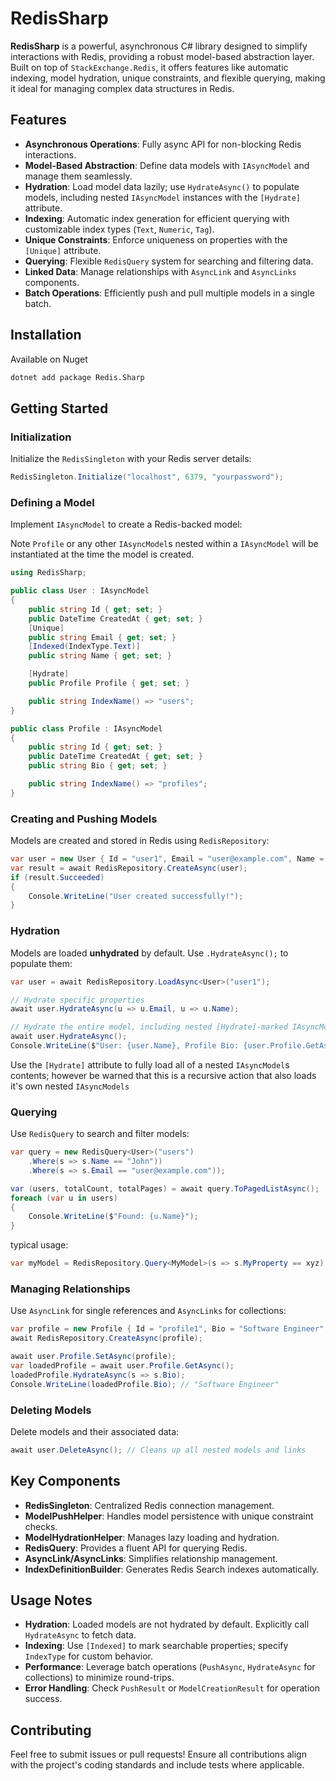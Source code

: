 # RedisSharp

**RedisSharp** is a powerful, asynchronous C# library designed to simplify interactions with Redis, providing a robust model-based abstraction layer. Built on top of `StackExchange.Redis`, it offers features like automatic indexing, model hydration, unique constraints, and flexible querying, making it ideal for managing complex data structures in Redis.

## Features

- **Asynchronous Operations**: Fully async API for non-blocking Redis interactions.
- **Model-Based Abstraction**: Define data models with `IAsyncModel` and manage them seamlessly.
- **Hydration**: Load model data lazily; use `HydrateAsync()` to populate models, including nested `IAsyncModel` instances with the `[Hydrate]` attribute.
- **Indexing**: Automatic index generation for efficient querying with customizable index types (`Text`, `Numeric`, `Tag`).
- **Unique Constraints**: Enforce uniqueness on properties with the `[Unique]` attribute.
- **Querying**: Flexible `RedisQuery` system for searching and filtering data.
- **Linked Data**: Manage relationships with `AsyncLink` and `AsyncLinks` components.
- **Batch Operations**: Efficiently push and pull multiple models in a single batch.

## Installation

Available on Nuget

```bash
dotnet add package Redis.Sharp
```

## Getting Started

### Initialization

Initialize the `RedisSingleton` with your Redis server details:

```csharp
RedisSingleton.Initialize("localhost", 6379, "yourpassword");
```

### Defining a Model

Implement `IAsyncModel` to create a Redis-backed model:

Note `Profile` or any other `IAsyncModel`s nested within a `IAsyncModel` will be instantiated at the time the model is created. 

```csharp
using RedisSharp;

public class User : IAsyncModel
{
    public string Id { get; set; }
    public DateTime CreatedAt { get; set; }
    [Unique]
    public string Email { get; set; }
    [Indexed(IndexType.Text)]
    public string Name { get; set; }

    [Hydrate]
    public Profile Profile { get; set; }

    public string IndexName() => "users";
}

public class Profile : IAsyncModel
{
    public string Id { get; set; }
    public DateTime CreatedAt { get; set; }
    public string Bio { get; set; }

    public string IndexName() => "profiles";
}
```

### Creating and Pushing Models

Models are created and stored in Redis using `RedisRepository`:

```csharp
var user = new User { Id = "user1", Email = "user@example.com", Name = "John Doe", CreatedAt = DateTime.UtcNow };
var result = await RedisRepository.CreateAsync(user);
if (result.Succeeded)
{
    Console.WriteLine("User created successfully!");
}
```

### Hydration

Models are loaded **unhydrated** by default. Use `.HydrateAsync();` to populate them:

```csharp
var user = await RedisRepository.LoadAsync<User>("user1");

// Hydrate specific properties
await user.HydrateAsync(u => u.Email, u => u.Name);

// Hydrate the entire model, including nested [Hydrate]-marked IAsyncModels (e.g., Profile)
await user.HydrateAsync();
Console.WriteLine($"User: {user.Name}, Profile Bio: {user.Profile.GetAsync().Result.Bio}");
```

Use the `[Hydrate]` attribute to fully load all of a nested `IAsyncModel`s contents; however be warned that this is a recursive action that also loads it's own nested `IAsyncModels`

### Querying

Use `RedisQuery` to search and filter models:

```csharp
var query = new RedisQuery<User>("users")
    .Where(s => s.Name == "John"))
    .Where(s => s.Email == "user@example.com"));

var (users, totalCount, totalPages) = await query.ToPagedListAsync();
foreach (var u in users)
{
    Console.WriteLine($"Found: {u.Name}");
}
```
typical usage:
```csharp
var myModel = RedisRepository.Query<MyModel>(s => s.MyProperty == xyz).ToListAsync();
```

### Managing Relationships

Use `AsyncLink` for single references and `AsyncLinks` for collections:

```csharp
var profile = new Profile { Id = "profile1", Bio = "Software Engineer", CreatedAt = DateTime.UtcNow };
await RedisRepository.CreateAsync(profile);

await user.Profile.SetAsync(profile);
var loadedProfile = await user.Profile.GetAsync();
loadedProfile.HydrateAsync(s => s.Bio);
Console.WriteLine(loadedProfile.Bio); // "Software Engineer"
```

### Deleting Models

Delete models and their associated data:

```csharp
await user.DeleteAsync(); // Cleans up all nested models and links
```

## Key Components

- **RedisSingleton**: Centralized Redis connection management.
- **ModelPushHelper**: Handles model persistence with unique constraint checks.
- **ModelHydrationHelper**: Manages lazy loading and hydration.
- **RedisQuery**: Provides a fluent API for querying Redis.
- **AsyncLink/AsyncLinks**: Simplifies relationship management.
- **IndexDefinitionBuilder**: Generates Redis Search indexes automatically.

## Usage Notes

- **Hydration**: Loaded models are not hydrated by default. Explicitly call `HydrateAsync` to fetch data.
- **Indexing**: Use `[Indexed]` to mark searchable properties; specify `IndexType` for custom behavior.
- **Performance**: Leverage batch operations (`PushAsync`, `HydrateAsync` for collections) to minimize round-trips.
- **Error Handling**: Check `PushResult` or `ModelCreationResult` for operation success.

## Contributing

Feel free to submit issues or pull requests! Ensure all contributions align with the project's coding standards and include tests where applicable.
